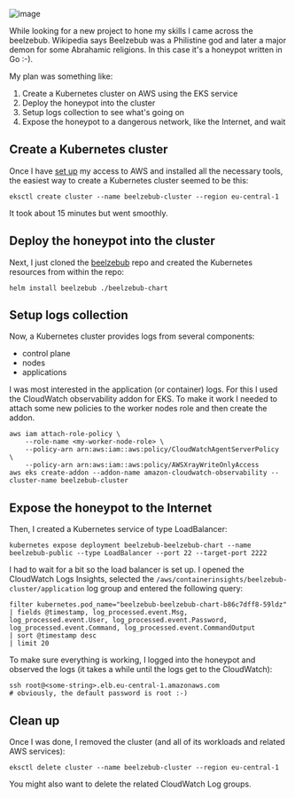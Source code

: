 ![image](https://github.com/jreisinger/docs/assets/1047259/18b6f3e2-05d5-4612-8ba7-41b96f4deecc)

While looking for a new project to hone my skills I came across the beelzebub. Wikipedia says Beelzebub was a Philistine god and later a major demon for some Abrahamic religions. In this case it's a honeypot written in Go :-).

My plan was something like:

1. Create a Kubernetes cluster on AWS using the EKS service
1. Deploy the honeypot into the cluster
1. Setup logs collection to see what's going on
1. Expose the honeypot to a dangerous network, like the Internet, and wait

## Create a Kubernetes cluster

Once I have [set up](https://docs.aws.amazon.com/eks/latest/userguide/setting-up.html) my access to AWS and installed all the necessary tools, the easiest way to create a Kubernetes cluster seemed to be this:

```
eksctl create cluster --name beelzebub-cluster --region eu-central-1
```

It took about 15 minutes but went smoothly.

## Deploy the honeypot into the cluster

Next, I just cloned the [beelzebub](https://github.com/mariocandela/beelzebub/) repo and created the Kubernetes resources from within the repo:

```
helm install beelzebub ./beelzebub-chart
```

## Setup logs collection

Now, a Kubernetes cluster provides logs from several components:

- control plane
- nodes
- applications

I was most interested in the application (or container) logs. For this I used the CloudWatch observability addon for EKS. To make it work I needed to attach some new policies to the worker nodes role and then create the addon.

```
aws iam attach-role-policy \
    --role-name <my-worker-node-role> \
    --policy-arn arn:aws:iam::aws:policy/CloudWatchAgentServerPolicy  \ 
    --policy-arn arn:aws:iam::aws:policy/AWSXrayWriteOnlyAccess
aws eks create-addon --addon-name amazon-cloudwatch-observability --cluster-name beelzebub-cluster
```

## Expose the honeypot to the Internet

Then, I created a Kubernetes service of type LoadBalancer:

```
kubernetes expose deployment beelzebub-beelzebub-chart --name beelzebub-public --type LoadBalancer --port 22 --target-port 2222
```

I had to wait for a bit so the load balancer is set up. I opened the CloudWatch Logs Insights, selected the `/aws/containerinsights/beelzebub-cluster/application` log group and entered the following query:

```
filter kubernetes.pod_name="beelzebub-beelzebub-chart-b86c7dff8-59ldz"
| fields @timestamp, log_processed.event.Msg, log_processed.event.User, log_processed.event.Password, log_processed.event.Command, log_processed.event.CommandOutput
| sort @timestamp desc
| limit 20
```

To make sure everything is working, I logged into the honeypot and observed the logs (it takes a while until the logs get to the CloudWatch):

```
ssh root@<some-string>.elb.eu-central-1.amazonaws.com
# obviously, the default password is root :-)
```

## Clean up

Once I was done, I removed the cluster (and all of its workloads and related AWS services):

```
eksctl delete cluster --name beelzebub-cluster --region eu-central-1
```

You might also want to delete the related CloudWatch Log groups.
